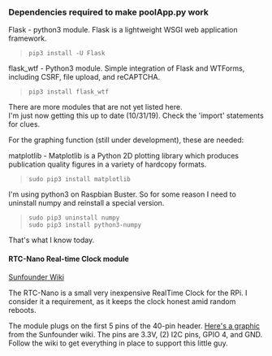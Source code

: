 ### Dependencies required to make poolApp.py work

Flask - python3 module.  Flask is a lightweight WSGI web application framework.

>```pip3 install -U Flask```

flask_wtf - Python3 module.  Simple integration of Flask and WTForms, including CSRF, file upload, and reCAPTCHA.

>```pip3 install flask_wtf```

There are more modules that are not yet listed here.  
I'm just now getting this up to date (10/31/19).  Check the 'import' statements for clues.

For the graphing function (still under development), these are needed:

matplotlib - Matplotlib is a Python 2D plotting library which produces publication quality figures in a variety of hardcopy formats.

>```sudo pip3 install matplotlib```

I'm using python3 on Raspbian Buster.  So for some reason I need to uninstall numpy and reinstall a special version.

>```sudo pip3 uninstall numpy```<br>
>```sudo pip3 install python3-numpy```

That's what I know today.

#### RTC-Nano Real-time Clock module

[Sunfounder Wiki](http://wiki.sunfounder.cc/index.php?title=RTC-Nano )

The RTC-Nano is a small very inexpensive RealTime Clock for the RPi.  I consider it a requirement, as it keeps the clock honest amid random reboots.

The module plugs on the first 5 pins of the 40-pin header.  [Here's a graphic](./Pics/Rtc_raspberry.png) from the Sunfounder wiki. The pins are 3.3V, (2) I2C pins, GPIO 4, and GND.  Follow the wiki to get everything in place to support this little guy.


